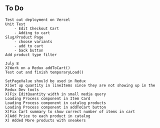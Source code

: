 ## To Do
    Test out deployment on Vercel
    Unit Test
        - Edit Checkout Cart
        - Adding to cart
    Slug/Product Page
        - choose variants
        - add to cart
        - back button
    Add product type filter

    July 8
    X)Work on a Redux addToCart()
    Test out and finish temporaryLoad()
    
    SetPageValue should be used in Redux
    X)Set up quantity in lineItems since they are not showing up in the Redux Dev tools
    X)Fix EditQuantity width in small media query
    Loading Process component in Item Card
    Loading Process component in catalog products
    Loading Process component in addToCart button
    X)Fix Cart summary to show correct number of items in cart 
    X)Add Price to each product in catalog
    X) Added More products with sneakers